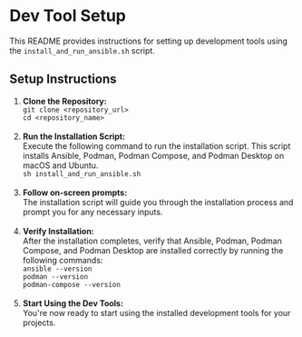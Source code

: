 <h1>Dev Tool Setup</h1>
<p>This README provides instructions for setting up development tools using the <code>install_and_run_ansible.sh</code> script.</p>
<h2>Setup Instructions</h2>
<ol>
  <li>
    <strong>Clone the Repository:</strong>
    <div>
      <code>git clone &lt;repository_url&gt;</code><br>
      <code>cd &lt;repository_name&gt;</code>
    </div><br>
  </li>
  <li>
    <strong>Run the Installation Script:</strong>
    <div>
      Execute the following command to run the installation script. This script installs Ansible, Podman, Podman Compose, and Podman Desktop on macOS and Ubuntu.<br>
      <code>sh install_and_run_ansible.sh</code>
    </div>
    <br>
  </li>
  <li>
    <strong>Follow on-screen prompts:</strong>
    <div>The installation script will guide you through the installation process and prompt you for any necessary inputs.</div><br>
  </li>
  <li>
    <strong>Verify Installation:</strong>
    <div>
      After the installation completes, verify that Ansible, Podman, Podman Compose, and Podman Desktop are installed correctly by running the following commands: <br>
      <code>ansible --version</code><br>
      <code>podman --version</code><br>
      <code>podman-compose --version</code>
    </div>
    <br>
  </li>
  <li>
    <strong>Start Using the Dev Tools:</strong>
    <div>You're now ready to start using the installed development tools for your projects.</div>
  </li>
</ol>
